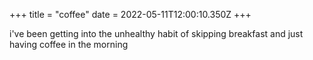 +++
title = "coffee"
date = 2022-05-11T12:00:10.350Z
+++

i've been getting into the unhealthy habit of skipping breakfast and just having coffee in the morning
